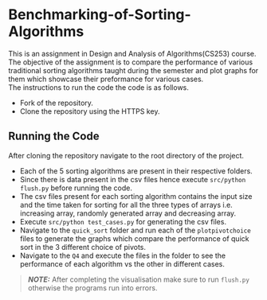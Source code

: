 # Benchmarking-of-Sorting-Algorithms
This is an assignment in Design and Analysis of Algorithms(CS253) course. The objective of the assignment is to compare the performance of various traditional sorting 
algorithms taught during the semester and plot graphs for them which showcase their preformance for various cases.<br />
The instructions to run the code the code is as follows.
* Fork of the repository.
* Clone the repository using the HTTPS key.
## Running the Code
After cloning the repository navigate to the root directory of the project.<br />
* Each of the 5 sorting algorithms are present in their respective folders. 
* Since there is data present in the csv files hence execute ```src/python flush.py``` before running the code. 
* The csv files present for each sorting algorithm contains the input size and the time taken for sorting for all the three types of arrays i.e. increasing array, randomly generated array and decreasing array.
* Execute ```src/python test_cases.py``` for generating the csv files.
* Navigate to the ```quick_sort``` folder and run each of the ```plotpivotchoice``` files to generate the graphs which compare the performance of quick sort in the 3 different choice of pivots.
* Navigate to the ```Q4``` and execute the files in the folder to see the performance of each algorithm vs the other in different cases.
> **_NOTE:_**  After completing the visualisation make sure to run ```flush.py``` otherwise the programs run into errors.
